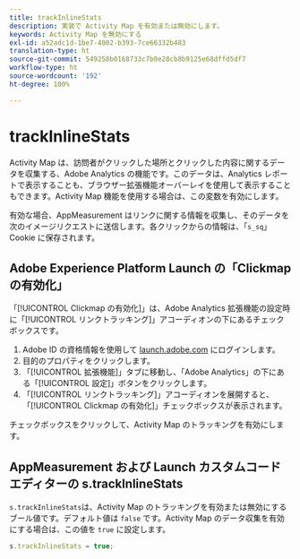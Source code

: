 ```yaml
---
title: trackInlineStats
description: 実装で Activity Map を有効または無効にします。
keywords: Activity Map を無効にする
exl-id: a52adc1d-1be7-4002-b393-7ce66332b483
translation-type: ht
source-git-commit: 549258b0168733c7b0e28cb8b9125e68dffd5df7
workflow-type: ht
source-wordcount: '192'
ht-degree: 100%

---
```


# trackInlineStats

Activity Map は、訪問者がクリックした場所とクリックした内容に関するデータを収集する、Adobe Analytics の機能です。このデータは、Analytics レポートで表示することも、ブラウザー拡張機能オーバーレイを使用して表示することもできます。Activity Map 機能を使用する場合は、この変数を有効にします。

有効な場合、AppMeasurement はリンクに関する情報を収集し、そのデータを次のイメージリクエストに送信します。各クリックからの情報は、「`s_sq`」Cookie に保存されます。

## Adobe Experience Platform Launch の「Clickmap の有効化」

「[!UICONTROL Clickmap の有効化]」は、Adobe Analytics 拡張機能の設定時に「[!UICONTROL リンクトラッキング]」アコーディオンの下にあるチェックボックスです。

1. Adobe ID の資格情報を使用して [launch.adobe.com](https://launch.adobe.com) にログインします。
2. 目的のプロパティをクリックします。
3. 「[!UICONTROL 拡張機能]」タブに移動し、「Adobe Analytics」の下にある「[!UICONTROL 設定]」ボタンをクリックします。
4. 「[!UICONTROL リンクトラッキング]」アコーディオンを展開すると、「[!UICONTROL Clickmap の有効化]」チェックボックスが表示されます。

チェックボックスをクリックして、Activity Map のトラッキングを有効にします。

## AppMeasurement および Launch カスタムコードエディターの s.trackInlineStats

`s.trackInlineStats`は、Activity Map のトラッキングを有効または無効にするブール値です。デフォルト値は `false` です。Activity Map のデータ収集を有効にする場合は、この値を `true` に設定します。

```js
s.trackInlineStats = true;
```

